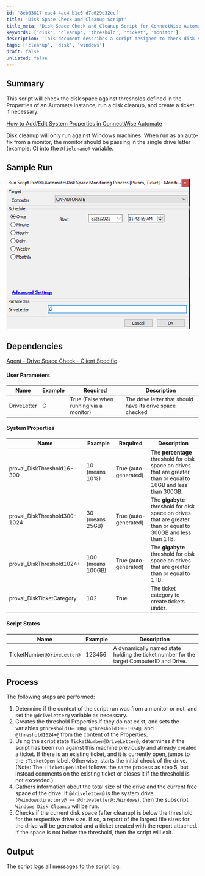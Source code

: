 ```yaml
---
id: '8eb03817-eae4-4ac4-b1c6-d7a629d32ecf'
title: 'Disk Space Check and Cleanup Script'
title_meta: 'Disk Space Check and Cleanup Script for ConnectWise Automate'
keywords: ['disk', 'cleanup', 'threshold', 'ticket', 'monitor']
description: 'This document describes a script designed to check disk space against predefined thresholds in a ConnectWise Automate instance, perform disk cleanup on Windows machines, and create a support ticket if necessary. It includes user parameters, system properties, and a detailed process flow for effective disk management.'
tags: ['cleanup', 'disk', 'windows']
draft: false
unlisted: false
---
```

## Summary

This script will check the disk space against thresholds defined in the Properties of an Automate instance, run a disk cleanup, and create a ticket if necessary.

[How to Add/Edit System Properties in ConnectWise Automate](https://proval.itglue.com/DOC-5078775-7604247)

Disk cleanup will only run against Windows machines. When run as an auto-fix from a monitor, the monitor should be passing in the single drive letter (example: C) into the `@fieldname@` variable.

## Sample Run

![Sample Run](../../../static/img/EPM---Disk---Disk-Space-Monitoring-Process---Client-Specific/image_1.png)

## Dependencies

[Agent - Drive Space Check - Client Specific](<../../unsorted/EPM - Disk - Agent - Drive Space Check - Client Specific.md>)

#### User Parameters

| Name        | Example | Required                              | Description                                             |
|-------------|---------|---------------------------------------|---------------------------------------------------------|
| DriveLetter | C       | True (False when running via a monitor) | The drive letter that should have its drive space checked. |

#### System Properties

| Name                      | Example          | Required             | Description                                                                                               |
|---------------------------|------------------|----------------------|-----------------------------------------------------------------------------------------------------------|
| proval_DiskThreshold16-300 | 10 (means 10%)   | True (auto-generated) | The **percentage** threshold for disk space on drives that are greater than or equal to 16GB and less than 300GB. |
| proval_DiskThreshold300-1024 | 30 (means 25GB) | True (auto-generated) | The **gigabyte** threshold for disk space on drives that are greater than or equal to 300GB and less than 1TB. |
| proval_DiskThreshold1024+ | 100 (means 100GB) | True (auto-generated) | The **gigabyte** threshold for disk space on drives that are greater than or equal to 1TB.                 |
| proval_DiskTicketCategory  | 102              | True                 | The ticket category to create tickets under.                                                              |

#### Script States

| Name                     | Example  | Description                                                                                      |
|--------------------------|----------|--------------------------------------------------------------------------------------------------|
| TicketNumber`@DriveLetter@` | 123456   | A dynamically named state holding the ticket number for the target ComputerID and Drive.       |

## Process

The following steps are performed:

1. Determine if the context of the script run was from a monitor or not, and set the `@driveletter@` variable as necessary.
2. Creates the threshold Properties if they do not exist, and sets the variables `@threshold16-300@`, `@threshold300-1024@`, and `@threshold1024+@` from the content of the Properties.
3. Using the script state `TicketNumber@DriveLetter@`, determines if the script has been run against this machine previously and already created a ticket. If there is an existing ticket, and it is currently open, jumps to the `:TicketOpen` label. Otherwise, starts the initial check of the drive. (Note: The `:TicketOpen` label follows the same process as step 5, but instead comments on the existing ticket or closes it if the threshold is not exceeded.)
4. Gathers information about the total size of the drive and the current free space of the drive. If `@driveletter@` is the system drive (`@windowsdirectory@ == @driveletter@:/Windows`), then the subscript `Windows Disk Cleanup` will be run.
5. Checks if the current disk space (after cleanup) is below the threshold for the respective drive size. If so, a report of the largest file sizes for the drive will be generated and a ticket created with the report attached. If the space is not below the threshold, then the script will exit.

## Output

The script logs all messages to the script log.












